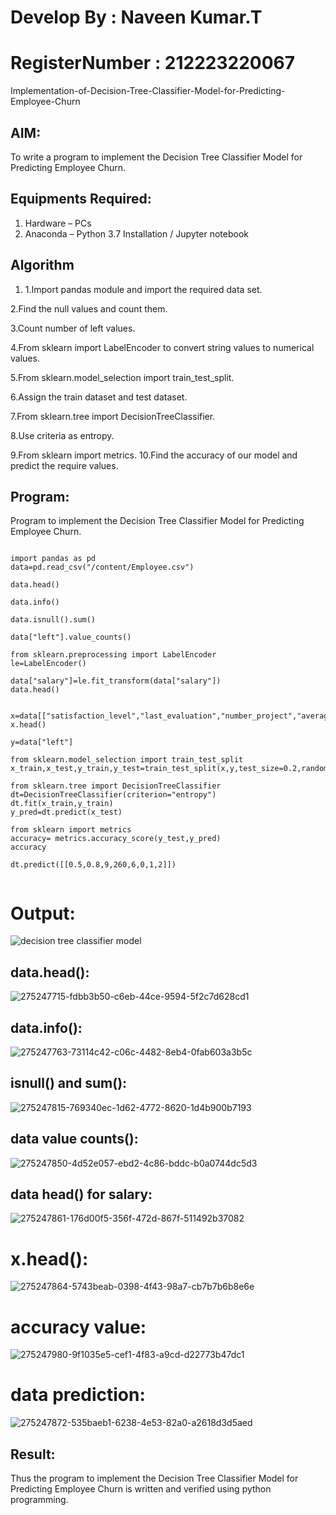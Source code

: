 # Develop By : Naveen Kumar.T
# RegisterNumber : 212223220067
Implementation-of-Decision-Tree-Classifier-Model-for-Predicting-Employee-Churn

## AIM:
To write a program to implement the Decision Tree Classifier Model for Predicting Employee Churn.

## Equipments Required:
1. Hardware – PCs
2. Anaconda – Python 3.7 Installation / Jupyter notebook

## Algorithm
1. 1.Import pandas module and import the required data set.

2.Find the null values and count them.

3.Count number of left values.

4.From sklearn import LabelEncoder to convert string values to numerical values.

5.From sklearn.model_selection import train_test_split.

6.Assign the train dataset and test dataset.

7.From sklearn.tree import DecisionTreeClassifier.

8.Use criteria as entropy.

9.From sklearn import metrics. 10.Find the accuracy of our model and predict the require values.

## Program:
Program to implement the Decision Tree Classifier Model for Predicting Employee Churn.

```

import pandas as pd
data=pd.read_csv("/content/Employee.csv")

data.head()

data.info()

data.isnull().sum()

data["left"].value_counts()

from sklearn.preprocessing import LabelEncoder
le=LabelEncoder()

data["salary"]=le.fit_transform(data["salary"])
data.head()


x=data[["satisfaction_level","last_evaluation","number_project","average_montly_hours","time_spend_company","Work_accident","promotion_last_5years","salary"]]
x.head()

y=data["left"]

from sklearn.model_selection import train_test_split
x_train,x_test,y_train,y_test=train_test_split(x,y,test_size=0.2,random_state=100)

from sklearn.tree import DecisionTreeClassifier
dt=DecisionTreeClassifier(criterion="entropy")
dt.fit(x_train,y_train)
y_pred=dt.predict(x_test)

from sklearn import metrics
accuracy= metrics.accuracy_score(y_test,y_pred)
accuracy

dt.predict([[0.5,0.8,9,260,6,0,1,2]])


```

# Output:
![decision tree classifier model](sam.png)

## data.head():
![275247715-fdbb3b50-c6eb-44ce-9594-5f2c7d628cd1](https://github.com/820NaveenKumar208/Implementation-of-Decision-Tree-Classifier-Model-for-Predicting-Employee-Churn/assets/154746066/dde1f14e-8426-4c96-b6c0-20e55c793ab1)

## data.info():
![275247763-73114c42-c06c-4482-8eb4-0fab603a3b5c](https://github.com/820NaveenKumar208/Implementation-of-Decision-Tree-Classifier-Model-for-Predicting-Employee-Churn/assets/154746066/e77f565f-ef7e-42ed-9609-4e231427739e)

## isnull() and sum():
![275247815-769340ec-1d62-4772-8620-1d4b900b7193](https://github.com/820NaveenKumar208/Implementation-of-Decision-Tree-Classifier-Model-for-Predicting-Employee-Churn/assets/154746066/72e9488b-d7c1-40f3-aacd-6907fd8545ee)

## data value counts():
![275247850-4d52e057-ebd2-4c86-bddc-b0a0744dc5d3](https://github.com/820NaveenKumar208/Implementation-of-Decision-Tree-Classifier-Model-for-Predicting-Employee-Churn/assets/154746066/a8feebd2-2fba-44a0-9ba9-b9075f0ba5dd)

## data head() for salary:
![275247861-176d00f5-356f-472d-867f-511492b37082](https://github.com/820NaveenKumar208/Implementation-of-Decision-Tree-Classifier-Model-for-Predicting-Employee-Churn/assets/154746066/e1eb23d7-c1e7-443a-ac22-3edf27a9fdc4)

# x.head():
![275247864-5743beab-0398-4f43-98a7-cb7b7b6b8e6e](https://github.com/820NaveenKumar208/Implementation-of-Decision-Tree-Classifier-Model-for-Predicting-Employee-Churn/assets/154746066/c28faff3-c90e-446c-9415-5f3dc23a5423)

# accuracy value:
![275247980-9f1035e5-cef1-4f83-a9cd-d22773b47dc1](https://github.com/820NaveenKumar208/Implementation-of-Decision-Tree-Classifier-Model-for-Predicting-Employee-Churn/assets/154746066/151a672f-e07a-4407-8a3a-a1fe19df409e)

# data prediction:
![275247872-535baeb1-6238-4e53-82a0-a2618d3d5aed](https://github.com/820NaveenKumar208/Implementation-of-Decision-Tree-Classifier-Model-for-Predicting-Employee-Churn/assets/154746066/f0618d54-72e6-4138-a882-ff465c75f114)


## Result:
Thus the program to implement the  Decision Tree Classifier Model for Predicting Employee Churn is written and verified using python programming.
